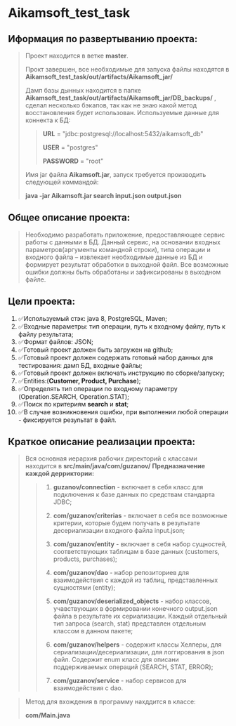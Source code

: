 # Aikamsoft_test_task

## Иформация по развертыванию проекта:

> Проект находится в ветке **master**.
>
> Прокт завершен, все необходимые для запуска файлы находятся в **Aikamsoft_test_task/out/artifacts/Aikamsoft_jar/**
>
> Дамп базы дынных находится в папке **Aikamsoft_test_task/out/artifacts/Aikamsoft_jar/DB_backups/** , сделал несколько бэкапов, так как не знаю какой метод восстановления будет использован. Используемые данные для коннекта к БД:
>
>>**URL** = "jdbc:postgresql://localhost:5432/aikamsoft_db"
>>
>>**USER** = "postgres"
>>
>>**PASSWORD** = "root"
>
> Имя jar файла **Aikamsoft.jar**, запуск требуется производить следующей коммандой:
> 
> **java -jar Aikamsoft.jar search input.json output.json**

## Общее описание проекта:
>Необходимо разработать приложение, предоставляющее сервис работы с данными в БД. Данный сервис, на основании входных параметров(аргументы командной строки), типа операции и входного файла – извлекает необходимые данные из БД и формирует результат обработки в выходной файл. 
Все возможные ошибки должны быть обработаны и зафиксированы в выходном файле.

## Цели проекта:
1) :white_check_mark:Используемый стэк: java 8, PostgreSQL, Maven;
2) :white_check_mark:Входные параметры: тип операции, путь к входному файлу, путь к файлу результата;
3) :white_check_mark:Формат файлов: JSON;
4) :white_check_mark:Готовый проект должен быть загружен на github;
5) :white_check_mark:Готовый проект должен содержать готовый набор данных для тестирования: дамп БД, входные файлы;
6) :white_check_mark:Готовый проект должен включать инструкцию по сборке/запуску;
7) :white_check_mark:Entities:(**Customer, Product, Purchase**);
8) :white_check_mark:Определять тип операции по входному параметру (Operation.SEARCH, Operation.STAT);
9) :white_check_mark:Поиск по критериям **search** и **stat**;
10) :white_check_mark:В случае возникновения ошибки, при выполнении любой операции - фиксируется результат в файл.

## Краткое описание реализации проекта:
>Вся основная иерархия рабочих директорий с классами находится в **src/main/java/com/guzanov/**
>**Предназначение каждой дерриктории:**
>>1) **guzanov/connection** - включает в себя класс для подключения к базе данных по средствам стандарта JDBC;
>>
>>2) **com/guzanov/criterias** - включает в себя все возможные критерии, которые будем получать в результате десериализации входного файла input.json; 
>>
>>3) **com/guzanov/entity** - включает в себя набор сущностей, соответствующих таблицам в базе данных (customers, products, purchases);
>>
>>4) **com/guzanov/dao** - набор репозиториев для взаимодействия с каждой из таблиц, представленных сущностями (entity);
>>
>>5) **com/guzanov/deserialized_objects** - набор классов, учавствующих в формировании конечного output.json файла в результате их сериализации. Каждый отдельный тип запроса (search, stat) представлен отдельным классом в данном пакете;
>>
>>6) **com/guzanov/helpers** - содержит классы Хелперы, для сериализации/десериализации, для логгирования в json файл. Содержит enum класс для описани поддерживаемых операций (SEARCH, STAT, ERROR);
>>
>>7) **com/guzanov/service** - набор сервисов для взаимодействия с dao.


>Метод для вхождения в программу нахддится в классе:
>
>**com/Main.java**


